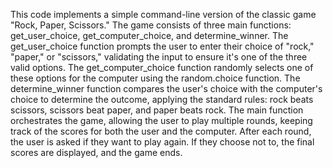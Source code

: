 This code implements a simple command-line version of the classic game "Rock, Paper, Scissors." The game consists of three main functions: get_user_choice, get_computer_choice, and determine_winner. The get_user_choice function prompts the user to enter their choice of "rock," "paper," or "scissors," validating the input to ensure it's one of the three valid options. The get_computer_choice function randomly selects one of these options for the computer using the random.choice function. The determine_winner function compares the user's choice with the computer's choice to determine the outcome, applying the standard rules: rock beats scissors, scissors beat paper, and paper beats rock. The main function orchestrates the game, allowing the user to play multiple rounds, keeping track of the scores for both the user and the computer. After each round, the user is asked if they want to play again. If they choose not to, the final scores are displayed, and the game ends.






